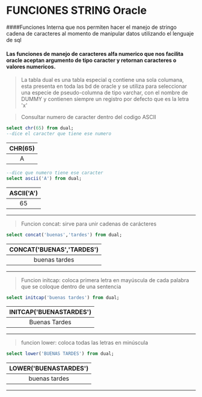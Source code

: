 # FUNCIONES  STRING Oracle
####Funciones Interna que nos permiten hacer el manejo de stringo cadena de caracteres al momento de manipular datos utilizando el lenguaje de sql
#### Las funciones de manejo de caracteres alfa numerico que nos facilita oracle aceptan argumento de tipo caracter y retornan caracteres o valores numericos.

>La tabla dual es una tabla especial q contiene una sola columana, esta presenta en toda las bd de oracle y se utiliza para seleccionar una especie de pseudo-columna de tipo varchar, con el nombre de DUMMY y contienen siempre un registro por defecto que es la letra 'x'

>Consultar numero de caracter dentro del codigo ASCII
```sql
select chr(65) from dual;
--dice el caracter que tiene ese numero
```
|CHR(65)|
|:-------:|
|A|

```sql
--dice que numero tiene ese caracter
select ascii('A') from dual;
```
|ASCII('A')|
|:-------:|
|65|
___

> Funcion concat: sirve para unir cadenas de carácteres
```sql
select concat('buenas','tardes') from dual;
```
|CONCAT('BUENAS','TARDES')|
|:-------:|
|buenas tardes|

___

> Funcion initcap: coloca primera letra en mayúscula de cada palabra que se coloque dentro de una sentencia

```SQL
select initcap('buenas tardes') from dual;
```
|INITCAP('BUENASTARDES')|
|:-------:|
|Buenas Tardes|

___

> funcion lower: coloca todas las letras en minúscula
```sql
select lower('BUENAS TARDES') from dual;
```
|LOWER('BUENASTARDES')|
|:-------:|
|buenas tardes|

___
































